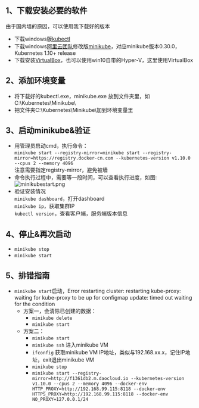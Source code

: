 1、下载安装必要的软件
--
由于国内墙的原因，可以使用我下载好的版本
* 下载windows版[kubectl](https://pan.baidu.com/s/10HoOk8QWLyGJXCciCp_nIg)
* 下载windows[阿里云团队](https://github.com/AliyunContainerService/minikube)修改版[minikube](https://pan.baidu.com/s/10HoOk8QWLyGJXCciCp_nIg)，对应minikube版本0.30.0，Kubernetes 1.10+ release
* 下载安装[VirtualBox](https://download.virtualbox.org/virtualbox/6.0.2/VirtualBox-6.0.2-128162-Win.exe)，也可以使用win10自带的Hyper-V，这里使用VirtualBox  

2、添加环境变量
--
* 将下载好的kubectl.exe，minikube.exe 放到文件夹里，如C:\Kubernetes\Minikube\
* 把文件夹C:\Kubernetes\Minikube\加到环境变量里

3、启动minikube&验证
--
* 用管理员启动cmd，执行命令：    
`minikube start --registry-mirror=minikube start --registry-mirror=https://registry.docker-cn.com --kubernetes-version v1.10.0 --cpus 2 --memory 4096`    
注意需要指定registry-mirror，避免被墙
* 命令执行过程中，需要等一段时间，可以查看执行进度，如图:  
![minikubestart.png](https://images.gitee.com/uploads/images/2019/0122/170754_38f09a3e_5849.png "minikubestart.png")
* 验证安装情况  
`minikube dashboard`，打开dashboard  
`minikube ip`，获取集群IP  
`kubectl version`，查看客户端，服务端版本信息 

4、停止&再次启动
--
* `minikube stop`  
* `minikube start`  

5、排错指南
-- 
* `minikube start`启动，Error restarting cluster:  restarting kube-proxy: waiting for kube-proxy to be up for configmap update: timed out waiting for the condition
    * 方案一，会清除已创建的数据：  
        * `minikube delete`  
        * `minikube start`  
    * 方案二： 
        * `minikube start`
        * `minikube ssh` 进入minikube VM
        * `ifconfig` 获取minikube VM IP地址，类似与192.168.xx.x，记住IP地址，exit退出minikube VM
        * `minikube stop`
        * `minikube start --registry-mirror=http://f1361db2.m.daocloud.io --kubernetes-version v1.10.0 --cpus 2 --memory 4096 --docker-env HTTP_PROXY=http://192.168.99.115:8118 --docker-env HTTPS_PROXY=http://192.168.99.115:8118 --docker-env NO_PROXY=127.0.0.1/24`

